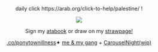 <p align=center> daily click https://arab.org/click-to-help/palestine/ !</p>
<p align=center> <img src=https://komarev.com/ghpvc/?username=NAAKY0&color=af8150&style=flat-square&label=temp&abbreviated=true&base=200>
<p align=center> Sign my <a href="https://alienstage.atabook.org/">atabook</a> or draw on my <a href="https://naaky0.straw.page/">strawpage!</a> </p>
<p align=center> <a href="https://rentry.co/ponytownillness">.co/ponytownillness</a>✦ <a href="https://rentry.co/carouselnightdevs">me & my gang</a> + <a href="https://rentry.co/carouselnight">CarouselNight(wip)</a> </p>
